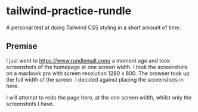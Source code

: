 # tailwind-practice-rundle
A personal test at doing Tailwind CSS styling in a short amount of time.

## Premise
I just went to https://www.rundlemall.com/ a moment ago and took screenshots of the homepage at one screen width.
I took the screenshots on a macbook pro with screen resolution 1280 x 800. The browser took up the full width of the screen.
I decided against placing the screenshots in here.

I will attempt to redo the page here, at the one screen width, whilst only the screenshots I have.
